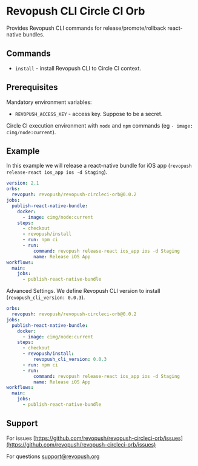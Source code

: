 # Revopush CLI Circle CI Orb

Provides Revopush CLI commands for release/promote/rollback react-native bundles.

## Commands

* `install` - install Revopush CLI to Circle CI context.


## Prerequisites

Mandatory environment variables:

* `REVOPUSH_ACCESS_KEY` - access key. Suppose to be a secret.

Circle CI execution environment with `node` and `npm` commands (eg `- image: cimg/node:current`).

Example
-------

In this example we will release a react-native bundle for iOS app (`revopush release-react ios_app ios -d Staging`).

```yaml
version: 2.1
orbs:
  revopush: revopush/revopush-circleci-orb@0.0.2
jobs:
  publish-react-native-bundle:
    docker:
      - image: cimg/node:current
    steps:
      - checkout
      - revopush/install
      - run: npm ci
      - run:
          command: revopush release-react ios_app ios -d Staging
          name: Release iOS App
workflows:
  main:
    jobs:
      - publish-react-native-bundle
```

Advanced Settings. We define Revopush CLI version to install (`revopush_cli_version: 0.0.3`).

```yaml
orbs:
  revopush: revopush/revopush-circleci-orb@0.0.2
jobs:
  publish-react-native-bundle:
    docker:
      - image: cimg/node:current
    steps:
      - checkout
      - revopush/install:
          revopush_cli_version: 0.0.3
      - run: npm ci
      - run:
          command: revopush release-react ios_app ios -d Staging
          name: Release iOS App
workflows:
  main:
    jobs:
      - publish-react-native-bundle
```

## Support

For issues [https://github.com/revopush/revopush-circleci-orb/issues](https://github.com/revopush/revopush-circleci-orb/issues)

For questions [support@revopush.org](mailto:support@revopush.org)
